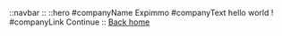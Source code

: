::navbar
::
::hero
#companyName
Expimmo
#companyText
hello world !
#companyLink
Continue
::
[Back home](/)
